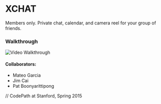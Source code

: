 # XCHAT
Members only. Private chat, calendar, and camera reel for your group of friends.

### Walkthrough

![Video Walkthrough](https://github.com/mog96/XCHAT/blob/master/thedeltitb.gif)









#### Collaborators:
* Mateo Garcia
* Jim Cai
* Pat Boonyarittipong




// CodePath at Stanford, Spring 2015
